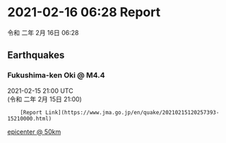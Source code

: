 # 2021-02-16 06:28 Report
令和 二年 2月 16日 06:28

## Earthquakes
### Fukushima-ken Oki @ M4.4
2021-02-15 21:00 UTC  
        (令和 二年 2月 15日 21:00)
  
        [Report Link](https://www.jma.go.jp/en/quake/20210215120257393-15210000.html)  
[epicenter @ 50km](https://www.google.com/maps/place/37°36'00%22+141°42'00%22/@37.6,141.7,17z/data=!3m1!4b1!4m5!3m4!1s0x0:0x0!8m2!3d37.6!4d141.7)